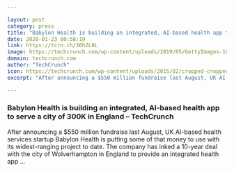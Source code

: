 ```yaml
---

layout: post
category: press
title: "Babylon Health is building an integrated, AI-based health app to serve a city of 300K in England"
date: 2020-01-23 00:58:19
link: https://tcrn.ch/36hZL9L
image: https://techcrunch.com/wp-content/uploads/2019/05/GettyImages-187137135.jpg?w=600
domain: techcrunch.com
author: "TechCrunch"
icon: https://techcrunch.com/wp-content/uploads/2015/02/cropped-cropped-favicon-gradient.png?w=180
excerpt: "After announcing a $550 million fundraise last August, UK AI-based health services startup Babylon Health is putting some of that money to use with its widest-ranging project to date. The company has inked a 10-year deal with the city of Wolverhampton in England to provide an integrated health app …"

---
```


### Babylon Health is building an integrated, AI-based health app to serve a city of 300K in England – TechCrunch

After announcing a $550 million fundraise last August, UK AI-based health services startup Babylon Health is putting some of that money to use with its widest-ranging project to date. The company has inked a 10-year deal with the city of Wolverhampton in England to provide an integrated health app …
